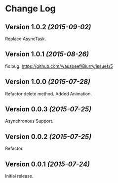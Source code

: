 Change Log
==========

Version 1.0.2 *(2015-09-02)*
----------------------------

Replace AsyncTask.

Version 1.0.1 *(2015-08-26)*
----------------------------

fix bug.
https://github.com/wasabeef/Blurry/issues/5

Version 1.0.0 *(2015-07-28)*
----------------------------

Refactor delete method.
Added Animation.

Version 0.0.3 *(2015-07-25)*
----------------------------

Asynchronous Support.

Version 0.0.2 *(2015-07-25)*
----------------------------

Refactor.

Version 0.0.1 *(2015-07-24)*
----------------------------

Initial release.
